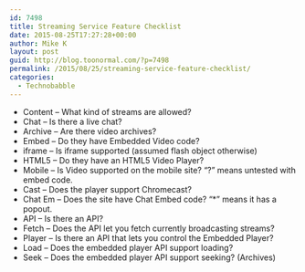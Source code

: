```yaml
---
id: 7498
title: Streaming Service Feature Checklist
date: 2015-08-25T17:27:28+00:00
author: Mike K
layout: post
guid: http://blog.toonormal.com/?p=7498
permalink: /2015/08/25/streaming-service-feature-checklist/
categories:
  - Technobabble
---
```

  * Content &#8211; What kind of streams are allowed?
  * Chat &#8211; Is there a live chat?
  * Archive &#8211; Are there video archives?
  * Embed &#8211; Do they have Embedded Video code?
  * iframe &#8211; Is iframe supported (assumed flash object otherwise)
  * HTML5 &#8211; Do they have an HTML5 Video Player?
  * Mobile &#8211; Is Video supported on the mobile site? &#8220;?&#8221; means untested with embed code.
  * Cast &#8211; Does the player support Chromecast?
  * Chat Em &#8211; Does the site have Chat Embed code? &#8220;*&#8221; means it has a popout.
  * API &#8211; Is there an API?
  * Fetch &#8211; Does the API let you fetch currently broadcasting streams?
  * Player &#8211; Is there an API that lets you control the Embedded Player?
  * Load &#8211; Does the embedded player API support loading?
  * Seek &#8211; Does the embedded player API support seeking? (Archives)